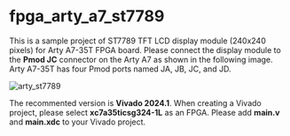 # fpga_arty_a7_st7789

This is a sample project of ST7789 TFT LCD display module (240x240 pixels) for Arty A7-35T FPGA board. 
Please connect the display module to the **Pmod JC** connector on the Arty A7 as shown in the following image.
Arty A7-35T has four Pmod ports named JA, JB, JC, and JD.

![arty_st7789](https://github.com/user-attachments/assets/3a54b025-9869-4ea1-940a-8fc95e305e4c)

The recommented version is **Vivado 2024.1**. 
When creating a Vivado project, please select **xc7a35ticsg324-1L** as an FPGA. 
Please add **main.v** and **main.xdc** to your Vivado project. 

